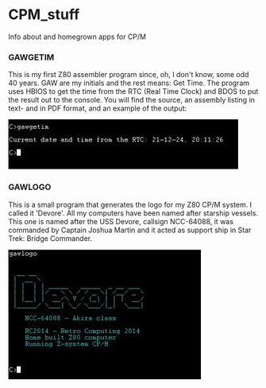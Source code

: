 # CPM_stuff
Info about and homegrown apps for CP/M

### GAWGETIM
This is my first Z80 assembler program since, oh, I don't know, some odd 40 years. 
GAW are my initials and the rest means: Get Time.
The program uses HBIOS to get the time from the RTC (Real Time Clock) and BDOS to put the result out to the console.
You will find the source, an assembly listing in text- and in PDF format, and an example of the output:

![example GAWGETIM output](https://github.com/GerardWassink/CPM_stuff/blob/main/gawgetim.jpg)

### GAWLOGO
This is a small program that generates the logo for my Z80 CP/M system. I called it 'Devore'. All my computers have been named after starship vessels. This one is named after the USS Devore, callsign NCC-64088, it was commanded by Captain Joshua Martin and it acted as support ship in Star Trek: Bridge Commander.

![example GAWLOGO output](https://github.com/GerardWassink/CPM_stuff/blob/main/gawlogo.jpg)

